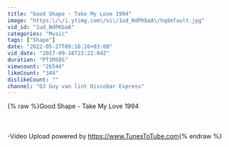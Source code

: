 ```yaml
---
title: "Good Shape - Take My Love 1994"
image: "https:\/\/i.ytimg.com\/vi\/1ud_NdPKbaA\/hqdefault.jpg"
vid_id: "1ud_NdPKbaA"
categories: "Music"
tags: ["Shape"]
date: "2022-05-27T09:18:26+03:00"
vid_date: "2017-09-18T22:22:04Z"
duration: "PT3M50S"
viewcount: "26544"
likeCount: "344"
dislikeCount: ""
channel: "DJ Guy van lint Discobar Express"
---
```

{% raw %}Good Shape - Take My Love 1994<br /><br /><br /><br />-Video Upload powered by <a rel="nofollow" target="blank" href="https://www.TunesToTube.com">https://www.TunesToTube.com</a>{% endraw %}
